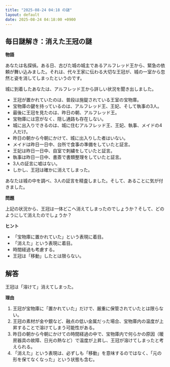 ```yaml
---
title: "2025-08-24 04:18 の謎"
layout: default
date: 2025-08-24 04:18:00 +0900
---
```

## 毎日謎解き：消えた王冠の謎

**物語**

あなたは名探偵。ある日、古びた城の城主であるアルフレッド王から、緊急の依頼が舞い込みました。それは、代々王家に伝わる大切な王冠が、城の一室から忽然と姿を消してしまったというのです。

城に到着したあなたは、アルフレッド王から詳しい状況を聞き出しました。

*   王冠が置かれていたのは、普段は施錠されている王室の宝物庫。
*   宝物庫の鍵を持っているのは、アルフレッド王、王妃、そして執事の3人。
*   最後に王冠を見たのは、昨日の朝、アルフレッド王。
*   宝物庫には窓がなく、隠し通路も存在しない。
*   城に出入りできるのは、城に住むアルフレッド王、王妃、執事、メイドの4人だけ。
*   昨日の朝から今朝にかけて、城に出入りした者はいない。
*   メイドは昨日一日中、台所で食事の準備をしていたと証言。
*   王妃は昨日一日中、自室で刺繍をしていたと証言。
*   執事は昨日一日中、書斎で書類整理をしていたと証言。
*   3人の証言に嘘はない。
*   しかし、王冠は確かに消えてしまった。

あなたは城の中を調べ、3人の証言を精査しました。そして、あることに気が付きました。

**問題**

上記の状況から、王冠は一体どこへ消えてしまったのでしょうか？そして、どのようにして消えたのでしょうか？

**ヒント**

*   「宝物庫に置かれていた」という表現に着目。
*   「消えた」という表現に着目。
*   時間経過も考慮する。
*   王冠は「移動」したとは限らない。

## 解答

王冠は「溶けて」消えてしまった。

**理由**

1.  王冠が宝物庫に「置かれていた」だけで、厳重に保管されていたとは限らない。
2.  王冠の素材が金や銀など、融点の低い金属だった場合、宝物庫内の温度が上昇することで溶けてしまう可能性がある。
3.  昨日の朝から今朝にかけての時間経過の中で、宝物庫内で何らかの原因（暖房器具の故障、日光の熱など）で温度が上昇し、王冠が溶けてしまったと考えられる。
4.  「消えた」という表現は、必ずしも「移動」を意味するのではなく、「元の形を保てなくなった」という状態も含む。
